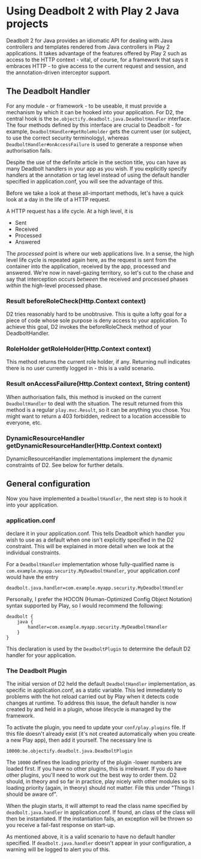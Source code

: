 # Using Deadbolt 2 with Play 2 Java projects #

Deadbolt 2 for Java provides an idiomatic API for dealing with Java controllers and templates rendered from Java controllers in Play 2 applications.  It takes advantage of the features offered by Play 2 such as access to the HTTP context - vital, of course, for a framework that says it embraces HTTP - to give access to the current request and session, and the annotation-driven interceptor support.

## The Deadbolt Handler ##
For any module - or framework - to be useable, it must provide a mechanism by which it can be hooked into your application.  For D2, the central hook is the `be.objectify.deadbolt.java.DeadboltHandler` interface.  The four methods defined by this interface are crucial to Deadbolt - for example, `DeadboltHandler#getRoleHolder` gets the current user (or subject, to use the correct security terminology), whereas `DeadboltHandler#onAccessFailure` is used to generate a response when authorisation fails.

Despite the use of the definite article in the section title, you can have as many Deadbolt handlers in your app as you wish.  If you explicitly specify handlers at the annotation or tag level instead of using the default handler specified in application.conf, you will see the advantage of this.

Before we take a look at these all-important methods, let's have a quick look at a day in the life of a HTTP request.

A HTTP request has a life cycle.  At a high level, it is

* Sent
* Received
* Processed
* Answered

The _processed_ point is where our web applications live.  In a sense, the high level life cycle is repeated again here, as the request is sent from the container into the application, received by the app, processed and answered.  We're now in navel-gazing territory, so let's cut to the chase and say that interception occurs _between_ the received and processed phases _within_ the high-level processed phase.

### Result beforeRoleCheck(Http.Context context) ###
D2 tries reasonably hard to be unobtrusive.  This is quite a lofty goal for a piece of code whose sole purpose is deny access to your application.  To achieve this goal, D2 invokes the beforeRoleCheck method of your DeadboltHandler.

### RoleHolder getRoleHolder(Http.Context context) ###
This method returns the current role holder, if any.  Returning null indicates there is no user currently logged in - this is a valid scenario.

### Result onAccessFailure(Http.Context context, String content) ###
When authorisation fails, this method is invoked on the current `DeadboltHandler` to deal with the situation.  The result returned from this method is a regular `play.mvc.Result`, so it can be anything you chose.  You might want to return a 403 forbidden, redirect to a location accessible to everyone, etc.

### DynamicResourceHandler getDynamicResourceHandler(Http.Context context) ###
DynamicResourceHandler implementations implement the dynamic constraints of D2.  See below for further details.

## General configuration ##

Now you have implemented a `DeadboltHandler`, the next step is to hook it into your application.

### application.conf ###
declare it in your application.conf.  This tells Deadbolt which handler you wish to use as a default when one isn't explicitly specified in the D2 constraint.  This will be explained in more detail when we look at the individual constraints.

For a `DeadboltHandler` implementation whose fully-qualified name is `com.example.myapp.security.MyDeadboltHandler`, your application.conf would have the entry

    deadbolt.java.handler=com.example.myapp.security.MyDeadboltHandler

Personally, I prefer the HOCON (Human-Optimized Config Object Notation) syntax supported by Play, so I would recommend the following:

    deadbolt {
        java {
            handler=com.example.myapp.security.MyDeadboltHandler
        }
    }

This declaration is used by the `DeadboltPlugin` to determine the default D2 handler for your application.

### The Deadbolt Plugin ###
The initial version of D2 held the default `DeadboltHandler` implementation, as specific in application.conf, as a static variable.  This led immediately to problems with the hot reload carried out by Play when it detects code changes at runtime.  To address this issue, the default handler is now created by and held in a plugin, whose lifecycle is managed by the framework.

To activate the plugin, you need to update your `conf/play.plugins` file.  If this file doesn't already exist (it's not created automatically when you create a new Play app), then add it yourself.  The necessary line is

    10000:be.objectify.deadbolt.java.DeadboltPlugin

The `10000` defines the loading priority of the plugin -lower numbers are loaded first.  If you have no other plugins, this is irrelevant.  If you do have other plugins, you'll need to work out the best way to order them.  D2 should, in theory and so far in practice, play nicely with other modules so its loading priority (again, in theory) should not matter.  File this under "Things I should be aware of".

When the plugin starts, it will attempt to read the class name specified by `deadbolt.java.handler` in application.conf.  If found, an class of the class will then be instantiated.  If the instantiation fails, an exception will be thrown so you receive a fail-fast response on start-up.

As mentioned above, it is a valid scenario to have no default handler specified.  If `deadbolt.java.handler` doesn't appear in your configuration, a warning will be logged to alert you of this.